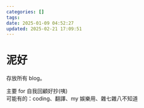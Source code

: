 ```yaml
---
categories: []
tags:
date: 2025-01-09 04:52:27
updated: 2025-02-21 17:09:51
---
```

# 泥好

存放所有 blog。

主要 for 自我回顧好抄(咦)  
可能有的：coding、翻譯、my 娛樂用、雜七雜八不知道